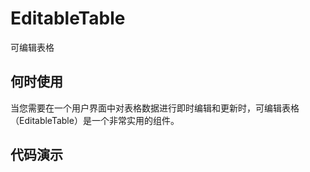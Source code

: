 # EditableTable

可编辑表格

## 何时使用

当您需要在一个用户界面中对表格数据进行即时编辑和更新时，可编辑表格（EditableTable）是一个非常实用的组件。

## 代码演示

<code src="./demos"></code>
